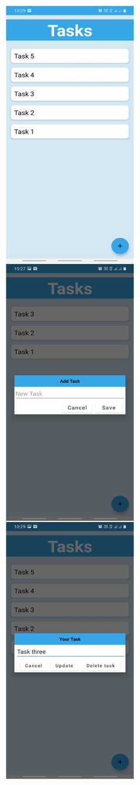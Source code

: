  <img src="https://github.com/Ketaki-Gangadhar/ToDoList_App/blob/master/Screenshots/ss1.jpg" width="350" height="700">
  <img src="https://github.com/Ketaki-Gangadhar/ToDoList_App/blob/master/Screenshots/ss2.jpg" width="350" height="700">
   <img src="https://github.com/Ketaki-Gangadhar/ToDoList_App/blob/master/Screenshots/ss3.jpg" width="350" height="700">
